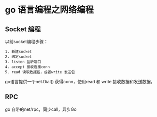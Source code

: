 # go 语言编程之网络编程

## Socket 编程

以前socket编程步骤：

    1. 新建socket
    2. 绑定socket
    3. listen 监听端口
    4. accept 接收连接conn
    5. read 读取数据包，或者write 发送包
    
go语言提供一个net.Dial() 获得conn，使用read 和 write 接收数据和发送数据。

## RPC

go 自带的net/rpc，同步call，异步Go  